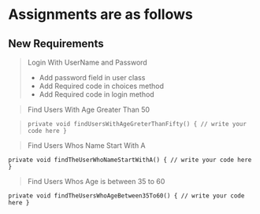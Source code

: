 # Assignments are as follows

## New Requirements

> Login With UserName and Password 
> - Add password field in user class
> - Add Required code in choices method
> - Add Required code in login method

> Find Users With Age Greater Than 50 

> `
>    private void findUsersWithAgeGreterThanFifty() {
>        // write your code here
>    }
> `

> Find Users Whos Name Start With A

`
    private void findTheUserWhoNameStartWithA() {
        // write your code here
    }
`

> Find Users Whos Age is between 35 to 60

`
    private void findTheUsersWhoAgeBetween35To60() {
        // write your code here
    }
`